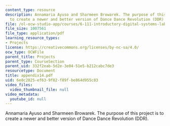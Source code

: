 ```yaml
---
content_type: resource
description: Annamaria Ayuso and Sharmeen Browarek. The purpose of this project is
  to create a newer and better version of Dance Dance Revolution (DDR).
file: /ol-ocw-studio-app/courses/6-111-introductory-digital-systems-laboratory-spring-2006/6e8c2825ef639f82f89fbe864d955c83_appendix14.pdf
file_size: 1007561
file_type: application/pdf
learning_resource_types:
- Projects
license: https://creativecommons.org/licenses/by-nc-sa/4.0/
ocw_type: OCWFile
parent_title: Projects
parent_type: CourseSection
parent_uid: 332f2eab-5d2e-3e04-51e5-b212cabc7de3
resourcetype: Document
title: appendix14.pdf
uid: 6e8c2825-ef63-9f82-f89f-be864d955c83
video_files:
  video_thumbnail_file: null
video_metadata:
  youtube_id: null
---
```

Annamaria Ayuso and Sharmeen Browarek. The purpose of this project is to create a newer and better version of Dance Dance Revolution (DDR).